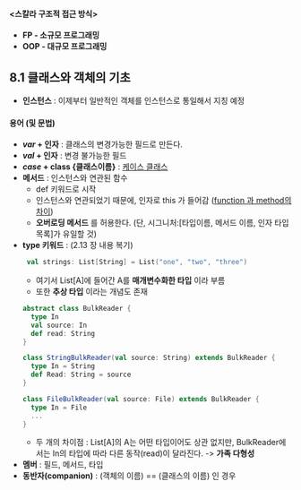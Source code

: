#### <스칼라 구조적 접근 방식>
- **FP - 소규모 프로그래밍**
- **OOP - 대규모 프로그래밍**

## 8.1 클래스와 객체의 기초
- **인스턴스** : 이제부터 일반적인 객체를 인스턴스로 통일해서 지칭 예정

#### 용어 (및 문법)
- **_var_ + 인자** : 클래스의 변경가능한 필드로 만든다.
- **_val_ + 인자** : 변경 불가능한 필드
- **_case_ + class {클래스이름}** : [케이스 클래스](https://docs.scala-lang.org/ko/tour/case-classes.html)
- **메서드** : 인스턴스와 연관된 함수
  - def 키워드로 시작
  - 인스턴스와 연관되었기 때문에, 인자로 this 가 들어감 ([function 과 method의 차이](http://jim-mcbeath.blogspot.com/2009/05/scala-functions-vs-methods.html))  
  - **오버로딩 메서드** 를 허용한다. (단, 시그니처:[타입이름, 메서드 이름, 인자 타입 목록]가 유일할 것)
- **type 키워드** : (2.13 장 내용 복기)
  ```scala 
   val strings: List[String] = List("one", "two", "three")
  ```
  - 여기서 List[A]에 들어간 A를 **매개변수화한 타입** 이라 부름 
  - 또한 **추상 타입** 이라는 개념도 존재
  ```scala
  abstract class BulkReader {
    type In
    val source: In
    def read: String
  }
  
  class StringBulkReader(val source: String) extends BulkReader {
    type In = String
    def Read: String = source
  }
  
  class FileBulkReader(val source: File) extends BulkReader {
    type In = File
    ...
  }
  ```
  - 두 개의 차이점 : List[A]의 A는 어떤 타입이어도 상관 없지만, BulkReader에서는 In의 타입에 따라 다른 동작(read)이 달라진다. -> **가족 다형성**
- **멤버** : 필드, 메서드, 타입
- **동반자(companion)** : (객체의 이름) == (클래스의 이름) 인 경우
